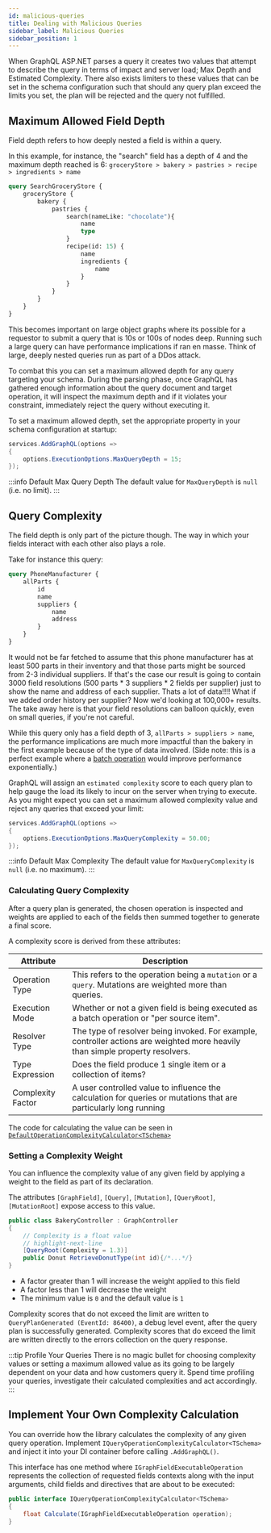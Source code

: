 ```yaml
---
id: malicious-queries
title: Dealing with Malicious Queries
sidebar_label: Malicious Queries
sidebar_position: 1
---
```


When GraphQL ASP.NET parses a query it creates two values that attempt to describe the query in terms of impact and server load; Max Depth and Estimated Complexity. There also exists limiters to these values that can be set in the schema configuration such that should any query plan exceed the limits you set, the plan will be rejected and the query not fulfilled.

## Maximum Allowed Field Depth

Field depth refers to how deeply nested a field is within a query.

In this example, for instance, the "search" field has a depth of 4 and the maximum depth reached is 6: `groceryStore > bakery > pastries > recipe > ingredients > name`

```graphql title="Sample Query"
query SearchGroceryStore {
    groceryStore {
        bakery {
            pastries {
                search(nameLike: "chocolate"){
                    name
                    type
                }
                recipe(id: 15) {
                    name
                    ingredients {
                        name
                    }
                }
            }
        }
    }
}
```

This becomes important on large object graphs where its possible for a requestor to submit a query that is 10s or 100s of nodes deep. Running such a large query can have performance implications if ran en masse. Think of large, deeply nested queries run as part of a DDos attack.

To combat this you can set a maximum allowed depth for any query targeting your schema. During the parsing phase, once GraphQL has gathered enough information about the query document and target operation, it will inspect the maximum depth and if it violates your constraint, immediately reject the query without executing it.

To set a maximum allowed depth, set the appropriate property in your schema configuration at startup:

```csharp title="Configure Max Query Depth"
services.AddGraphQL(options =>
{
    options.ExecutionOptions.MaxQueryDepth = 15;
});
```

:::info Default Max Query Depth
The default value for `MaxQueryDepth` is `null` (i.e. no limit).
:::

## Query Complexity

The field depth is only part of the picture though. The way in which your fields interact with each other also plays a role.

Take for instance this query:

```graphql title="Sample Query"
query PhoneManufacturer {
    allParts {
        id
        name
        suppliers {
            name
            address
        }
    }
}
```

It would not be far fetched to assume that this phone manufacturer has at least 500 parts in their inventory and that those parts might be sourced from 2-3 individual suppliers. If that's the case our result is going to contain 3000 field resolutions (500 parts \* 3 suppliers \* 2 fields per supplier) just to show the name and address of each supplier. Thats a lot of data!!!! What if we added order history per supplier? Now we'd looking at 100,000+ results. The take away here is that your field resolutions can balloon quickly, even on small queries, if you're not careful.

While this query only has a field depth of 3, `allParts > suppliers > name`, the performance implications are much more impactful than the bakery in the first example because of the type of data involved. (Side note: this is a perfect example where a [batch operation](../controllers/batch-operations) would improve performance exponentially.)

GraphQL will assign an `estimated complexity` score to each query plan to help gauge the load its likely to incur on the server when trying to execute. As you might expect you can set a maximum allowed complexity value and reject any queries that exceed your limit:

```csharp title="Configure Max Allowed Query Complexity"
services.AddGraphQL(options =>
{
    options.ExecutionOptions.MaxQueryComplexity = 50.00;
});
```

:::info Default Max Complexity
The default value for `MaxQueryComplexity` is `null` (i.e. no maximum).
:::

### Calculating Query Complexity

After a query plan is generated, the chosen operation is inspected and weights are applied to each of the fields then summed together to generate a final score.

A complexity score is derived from these attributes:

| Attribute         | Description                                                                                                      |
| ----------------- | ---------------------------------------------------------------------------------------------------------------- |
| Operation Type    | This refers to the operation being a `mutation` or a `query`. Mutations are weighted more than queries.|
| Execution Mode    | Whether or not a given field is being executed as a batch operation or "per source item".                        |
| Resolver Type     | The type of resolver being invoked.  For example, controller actions are weighted more heavily than simple property resolvers. |
| Type Expression   | Does the field produce 1 single item or a collection of items?                                                   |
| Complexity Factor | A user controlled value to influence the calculation for queries or mutations that are particularly long running |

The code for calculating the value can be seen in [`DefaultOperationComplexityCalculator<TSchema>`](https://github.com/graphql-aspnet/graphql-aspnet/blob/master/src/graphql-aspnet/Engine/DefaultOperationComplexityCalculator%7BTSchema%7D.cs)

### Setting a Complexity Weight

You can influence the complexity value of any given field by applying a weight to the field as part of its declaration.

The attributes `[GraphField]`, `[Query]`, `[Mutation]`, `[QueryRoot]`, `[MutationRoot]` expose access to this value.

```csharp title="BakeryController.cs"
public class BakeryController : GraphController
{
    // Complexity is a float value
    // highlight-next-line
    [QueryRoot(Complexity = 1.3)]
    public Donut RetrieveDonutType(int id){/*...*/}
}
```

-   A factor greater than 1 will increase the weight applied to this field
-   A factor less than 1 will decrease the weight
-   The minimum value is `0` and the default value is `1`

Complexity scores that do not exceed the limit are written to `QueryPlanGenerated (EventId: 86400)`, a debug level event, after the query plan is successfully generated. Complexity scores that do exceed the limit are written directly to the errors collection on the query response.


:::tip Profile Your Queries
There is no magic bullet for choosing complexity values or setting a maximum allowed value as its going to be largely dependent on your data and how customers query it. Spend time profiling your queries, investigate their calculated complexities and act accordingly. 
:::

## Implement Your Own Complexity Calculation

You can override how the library calculates the complexity of any given query operation. Implement `IQueryOperationComplexityCalculator<TSchema>` and inject it into your DI container before calling `.AddGraphQL()`.

This interface has one method where `IGraphFieldExecutableOperation` represents the collection of requested fields contexts along with the input arguments, child fields and directives that are about to be executed:

```csharp title="IQueryOperationComplexityCalculator<TSchema>.cs"
public interface IQueryOperationComplexityCalculator<TSchema>
{
    float Calculate(IGraphFieldExecutableOperation operation);
}
```
